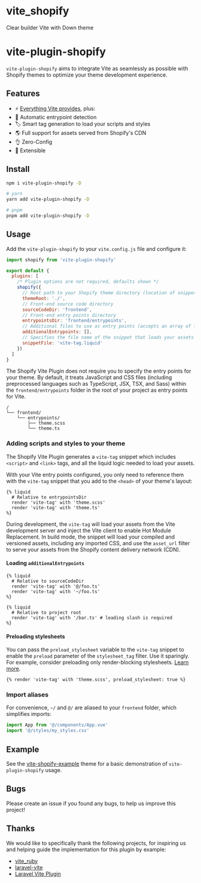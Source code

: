 # vite_shopify
Clear builder Vite with Down theme

# vite-plugin-shopify

`vite-plugin-shopify` aims to integrate Vite as seamlessly as possible with Shopify themes to optimize your theme development experience.

## Features

- ⚡️ [Everything Vite provides](https://vitejs.dev/guide/features.html), plus:
- 🤖 Automatic entrypoint detection
- 🏷 Smart tag generation to load your scripts and styles
- 🌎 Full support for assets served from Shopify's CDN
- 👌 Zero-Config
- 🔩 Extensible

## Install

```bash
npm i vite-plugin-shopify -D

# yarn
yarn add vite-plugin-shopify -D

# pnpm
pnpm add vite-plugin-shopify -D
```

## Usage

Add the `vite-plugin-shopify` to your `vite.config.js` file and configure it:

```js
import shopify from 'vite-plugin-shopify'

export default {
  plugins: [
    /* Plugin options are not required, defaults shown */
    shopify({
      // Root path to your Shopify theme directory (location of snippets, sections, templates, etc.)
      themeRoot: './',
      // Front-end source code directory
      sourceCodeDir: 'frontend',
      // Front-end entry points directory
      entrypointsDir: 'frontend/entrypoints',
      // Additional files to use as entry points (accepts an array of file paths or glob patterns)
      additionalEntrypoints: [],
      // Specifies the file name of the snippet that loads your assets
      snippetFile: 'vite-tag.liquid'
    })
  ]
}
```

The Shopify Vite Plugin does not require you to specify the entry points for your theme. By default, it treats JavaScript and CSS files (including preprocessed
languages such as TypeScript, JSX, TSX, and Sass) within the `frontend/entrypoints` folder in the root of your project as entry points for Vite.

```
/
└── frontend/
    └── entrypoints/
        ├── theme.scss
        └── theme.ts
```

### Adding scripts and styles to your theme

The Shopify Vite Plugin generates a `vite-tag` snippet which includes `<script>` and `<link>` tags, and all the liquid logic needed
to load your assets.

With your Vite entry points configured, you only need to reference them with the `vite-tag` snippet that you add to the `<head>` of your theme's layout:

```liquid
{% liquid
  # Relative to entrypointsDir
  render 'vite-tag' with 'theme.scss'
  render 'vite-tag' with 'theme.ts'
%}
```

During development, the `vite-tag` will load your assets from the Vite development server and inject the Vite client to enable Hot Module Replacement.
In build mode, the snippet will load your compiled and versioned assets, including any imported CSS, and use the `asset_url` filter to serve your assets
from the Shopify content delivery network (CDN).

#### Loading `additionalEntrypoints`

```liquid
{% liquid
  # Relative to sourceCodeDir
  render 'vite-tag' with '@/foo.ts'
  render 'vite-tag' with '~/foo.ts'
%}
```

```liquid
{% liquid
  # Relative to project root
  render 'vite-tag' with '/bar.ts' # leading slash is required
%}
```

#### Preloading stylesheets

You can pass the `preload_stylesheet` variable to the `vite-tag` snippet to enable the `preload` parameter of the `stylesheet_tag` filter. Use it sparingly. For example, consider preloading only render-blocking stylesheets.
[Learn more](https://shopify.dev/themes/best-practices/performance#use-resource-hints-to-preload-key-resources).

```liquid
{% render 'vite-tag' with 'theme.scss', preload_stylesheet: true %}
```

### Import aliases

For convenience, `~/` and `@/` are aliased to your `frontend` folder, which simplifies imports:

```js
import App from '@/components/App.vue'
import '@/styles/my_styles.css'
```

## Example

See the [vite-shopify-example](https://github.com/barrel/barrel-shopify/tree/main/examples/vite-shopify-example) theme for a basic demonstration of `vite-plugin-shopify` usage.

## Bugs

Please create an issue if you found any bugs, to help us improve this project!

## Thanks

We would like to specifically thank the following projects, for inspiring us and helping guide the implementation for this plugin by example:

- [vite_ruby](https://github.com/ElMassimo/vite_ruby)
- [laravel-vite](https://github.com/innocenzi/laravel-vite)
- [Laravel Vite Plugin](https://github.com/laravel/vite-plugin)

